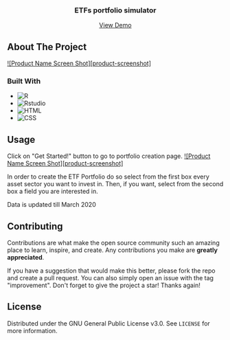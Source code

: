 <div align="center">
  <h3 align="center">ETFs portfolio simulator</h3>

  <p align="center">
    <a href="https://deskso.shinyapps.io/Portfolio/">View Demo</a>
  </p>
</div>

## About The Project

[![Product Name Screen Shot][product-screenshot]](https://example.com)



### Built With 
* ![R](https://img.shields.io/badge/R-276DC3?style=for-the-badge&logo=r&logoColor=white)
* ![Rstudio](https://img.shields.io/badge/RStudio-75AADB?style=for-the-badge&logo=RStudio&logoColor=white)
* ![HTML](https://img.shields.io/badge/HTML5-E34F26?style=for-the-badge&logo=html5&logoColor=white)
* ![CSS](https://img.shields.io/badge/CSS3-1572B6?style=for-the-badge&logo=css3&logoColor=white)


## Usage

Click on "Get Started!" button to go to portfolio creation page.
[![Product Name Screen Shot][product-screenshot]](home.png)

In order to create the ETF Portfolio do so select from the first box every asset sector you want to invest in.
Then, if you want, select from the second box a field you are interested in.

Data is updated till March 2020


## Contributing

Contributions are what make the open source community such an amazing place to learn, inspire, and create. Any contributions you make are **greatly appreciated**.

If you have a suggestion that would make this better, please fork the repo and create a pull request. You can also simply open an issue with the tag "improvement".
Don't forget to give the project a star! Thanks again!

## License

Distributed under the GNU General Public License v3.0. See `LICENSE` for more information.


